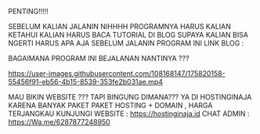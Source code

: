 PENTING!!!!! 

SEBELUM KALIAN JALANIN NIHHHH PROGRAMNYA HARUS KALIAN KETAHUI KALIAN HARUS BACA TUTORIAL DI BLOG SUPAYA KALIAN BISA NGERTI HARUS APA AJA SEBELUM JALANIN PROGRAM INI 
LINK BLOG : 


BAGAIMANA PROGRAM INI BEJALANAN NANTINYA ???



https://user-images.githubusercontent.com/108168147/175820158-55456f91-eb56-4b15-8539-353fe2b031ae.mp4




MAU BIKIN WEBSITE ??? TAPI BINGUNG DIMANA??? YA DI HOSTINGINAJA KARENA BANYAK PAKET PAKET HOSTING + DOMAIN , HARGA TERJANGKAU 
KUNJUNGI WEBSITE : https://hostinginaja.id
CHAT ADMIN : https://Wa.me/6287877248950

